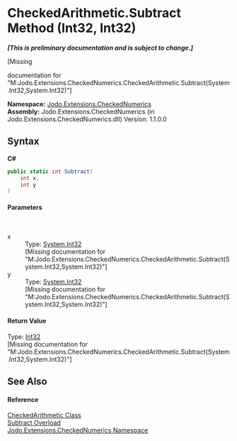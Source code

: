 # CheckedArithmetic.Subtract Method (Int32, Int32)
 _**\[This is preliminary documentation and is subject to change.\]**_

\[Missing <summary> documentation for "M:Jodo.Extensions.CheckedNumerics.CheckedArithmetic.Subtract(System.Int32,System.Int32)"\]

**Namespace:**&nbsp;<a href="N_Jodo_Extensions_CheckedNumerics">Jodo.Extensions.CheckedNumerics</a><br />**Assembly:**&nbsp;Jodo.Extensions.CheckedNumerics (in Jodo.Extensions.CheckedNumerics.dll) Version: 1.1.0.0

## Syntax

**C#**<br />
``` C#
public static int Subtract(
	int x,
	int y
)
```


#### Parameters
&nbsp;<dl><dt>x</dt><dd>Type: <a href="https://docs.microsoft.com/dotnet/api/system.int32" target="_blank" rel="noopener noreferrer">System.Int32</a><br />\[Missing <param name="x"/> documentation for "M:Jodo.Extensions.CheckedNumerics.CheckedArithmetic.Subtract(System.Int32,System.Int32)"\]</dd><dt>y</dt><dd>Type: <a href="https://docs.microsoft.com/dotnet/api/system.int32" target="_blank" rel="noopener noreferrer">System.Int32</a><br />\[Missing <param name="y"/> documentation for "M:Jodo.Extensions.CheckedNumerics.CheckedArithmetic.Subtract(System.Int32,System.Int32)"\]</dd></dl>

#### Return Value
Type: <a href="https://docs.microsoft.com/dotnet/api/system.int32" target="_blank" rel="noopener noreferrer">Int32</a><br />\[Missing <returns> documentation for "M:Jodo.Extensions.CheckedNumerics.CheckedArithmetic.Subtract(System.Int32,System.Int32)"\]

## See Also


#### Reference
<a href="T_Jodo_Extensions_CheckedNumerics_CheckedArithmetic">CheckedArithmetic Class</a><br /><a href="Overload_Jodo_Extensions_CheckedNumerics_CheckedArithmetic_Subtract">Subtract Overload</a><br /><a href="N_Jodo_Extensions_CheckedNumerics">Jodo.Extensions.CheckedNumerics Namespace</a><br />